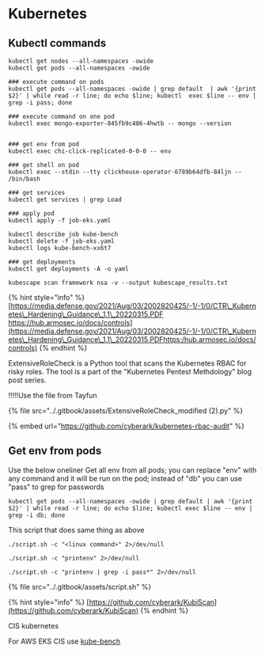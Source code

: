 # Kubernetes

## Kubectl commands

```
kubectl get nodes --all-namespaces -owide
kubectl get pods --all-namespaces -owide

### execute command on pods
kubectl get pods --all-namespaces -owide | grep default  | awk '{print $2}' | while read -r line; do echo $line; kubectl  exec $line -- env | grep -i pass; done

### execute command on one pod
kubectl exec mongo-exporter-845fb9c486-4hwtb -- mongo --version


### get env from pod
kubectl exec chi-click-replicated-0-0-0 -- env

### get shell on pod
kubectl exec --stdin --tty clickhouse-operator-6789b64dfb-84ljn -- /bin/bash

### get services
kubectl get services | grep Load

### apply pod
kubectl apply -f job-eks.yaml

kubectl describe job kube-bench
kubectl delete -f job-eks.yaml
kubectl logs kube-bench-xx6t7

### get deployments
kubectl get deployments -A -o yaml
```

```
kubescape scan framework nsa -v --output kubescape_results.txt
```

{% hint style="info" %}
[https://media.defense.gov/2021/Aug/03/2002820425/-1/-1/0/CTR\_Kubernetes\_Hardening\_Guidance\_1.1\_20220315.PDF\
https://hub.armosec.io/docs/controls](https://media.defense.gov/2021/Aug/03/2002820425/-1/-1/0/CTR\_Kubernetes\_Hardening\_Guidance\_1.1\_20220315.PDFhttps:/hub.armosec.io/docs/controls)
{% endhint %}

ExtensiveRoleCheck is a Python tool that scans the Kubernetes RBAC for risky roles. The tool is a part of the "Kubernetes Pentest Methdology" blog post series.

!!!!!Use the file from Tayfun &#x20;

{% file src="../.gitbook/assets/ExtensiveRoleCheck_modified (2).py" %}

{% embed url="https://github.com/cyberark/kubernetes-rbac-audit" %}

## Get env from pods

Use the below oneliner Get all env from all pods; you can replace "env" with any command and it will be run on the pod; instead of "db" you can use "pass" to grep for passwords&#x20;

```
kubectl get pods --all-namespaces -owide | grep default | awk '{print $2}' | while read -r line; do echo $line; kubectl exec $line -- env | grep -i db; done
```

This script that does same thing as above

```
./script.sh -c "<linux command>" 2>/dev/null

./script.sh -c "printenv" 2>/dev/null

./script.sh -c "printenv | grep -i pass*" 2>/dev/null
```

{% file src="../.gitbook/assets/script.sh" %}

{% hint style="info" %}
[https://github.com/cyberark/KubiScan](https://github.com/cyberark/KubiScan)
{% endhint %}

CIS kubernetes

For AWS EKS CIS use [kube-bench](https://github.com/aquasecurity/kube-bench)
